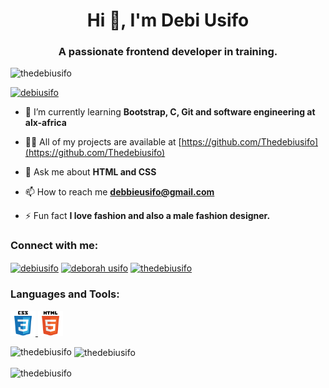 <h1 align="center">Hi 👋, I'm Debi Usifo</h1>
<h3 align="center">A passionate frontend developer in training.</h3>

<p align="left"> <img src="https://komarev.com/ghpvc/?username=thedebiusifo&label=Profile%20views&color=0e75b6&style=flat" alt="thedebiusifo" /> </p>

<p align="left"> <a href="https://twitter.com/debiusifo" target="blank"><img src="https://img.shields.io/twitter/follow/debiusifo?logo=twitter&style=for-the-badge" alt="debiusifo" /></a> </p>

- 🌱 I’m currently learning **Bootstrap, C, Git and software engineering at alx-africa**

- 👨‍💻 All of my projects are available at [https://github.com/Thedebiusifo](https://github.com/Thedebiusifo)

- 💬 Ask me about **HTML and CSS**

- 📫 How to reach me **debbieusifo@gmail.com**

- ⚡ Fun fact **I love fashion and also a male fashion designer.**

<h3 align="left">Connect with me:</h3>
<p align="left">
<a href="https://twitter.com/debiusifo" target="blank"><img align="center" src="https://raw.githubusercontent.com/rahuldkjain/github-profile-readme-generator/master/src/images/icons/Social/twitter.svg" alt="debiusifo" height="30" width="40" /></a>
<a href="https://linkedin.com/in/deborah usifo" target="blank"><img align="center" src="https://raw.githubusercontent.com/rahuldkjain/github-profile-readme-generator/master/src/images/icons/Social/linked-in-alt.svg" alt="deborah usifo" height="30" width="40" /></a>
<a href="https://instagram.com/thedebiusifo" target="blank"><img align="center" src="https://raw.githubusercontent.com/rahuldkjain/github-profile-readme-generator/master/src/images/icons/Social/instagram.svg" alt="thedebiusifo" height="30" width="40" /></a>
</p>

<h3 align="left">Languages and Tools:</h3>
<p align="left"> <a href="https://www.w3schools.com/css/" target="_blank" rel="noreferrer"> <img src="https://raw.githubusercontent.com/devicons/devicon/master/icons/css3/css3-original-wordmark.svg" alt="css3" width="40" height="40"/> </a> <a href="https://www.w3.org/html/" target="_blank" rel="noreferrer"> <img src="https://raw.githubusercontent.com/devicons/devicon/master/icons/html5/html5-original-wordmark.svg" alt="html5" width="40" height="40"/> </a> </p>

<p><img align="left" src="https://github-readme-stats.vercel.app/api/top-langs?username=thedebiusifo&show_icons=true&locale=en&layout=compact" alt="thedebiusifo" /></p>

<p>&nbsp;<img align="center" src="https://github-readme-stats.vercel.app/api?username=thedebiusifo&show_icons=true&locale=en" alt="thedebiusifo" /></p>

<p><img align="center" src="https://github-readme-streak-stats.herokuapp.com/?user=thedebiusifo&" alt="thedebiusifo" /></p>

